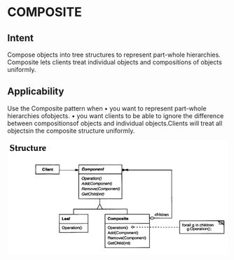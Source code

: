 # COMPOSITE
## Intent
Compose objects into tree structures to represent part-whole hierarchies. Composite lets clients treat individual objects and compositions of objects uniformly.

## Applicability
Use the Composite pattern when
• you want to represent part-whole hierarchies ofobjects.
• you want clients to be able to ignore the difference between compositionsof
objects and individual objects.Clients will treat all objectsin the composite
structure uniformly.

![alt text](image.png)